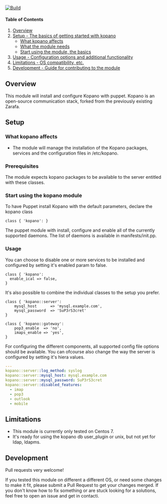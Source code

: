 [![Build](https://travis-ci.org/jhooyberghs/puppet-kopano.svg?branch=master)](https://travis-ci.org/jhooyberghs/puppet-sslh)

#### Table of Contents

1. [Overview](#overview)
2. [Setup - The basics of getting started with kopano](#setup)
    * [What kopano affects](#what-kopano-affects)
    * [What the module needs](#prerequisites)
    * [Start using the module, the basics](#start-using-the-kopano-module)
3. [Usage - Configuration options and additional functionality](#usage)
4. [Limitations - OS compatibility, etc.](#limitations)
5. [Development - Guide for contributing to the module](#development)

## Overview

This module will install and configure Kopano with puppet. Kopano is an open-source communication stack, forked from the previously existing Zarafa.

## Setup

### What kopano affects

* The module will manage the installation of the Kopano packages, services and the configuration files in /etc/kopano.

### Prerequisites

The module expects kopano packages to be available to the server entitled with these classes.

### Start using the kopano module

To have Puppet install Kopano with the default parameters, declare the kopano class

``` puppet
class { 'kopano': }
```

The puppet module with install, configure and enable all of the currently supported daemons. The list of daemons is available in manifests/init.pp.

### Usage
You can choose to disable one or more services to be installed and configured by setting it's enabled param to false.

``` puppet
class { 'kopano':
  enable_ical => false,
}
```

It's also possible to combine the individual classes to the setup you prefer.

``` puppet
class { 'kopano::server':
	mysql_host 		=> 'mysql.example.com',
    mysql_password 	=> 'SuP3rS3cret'
}

class { 'kopano::gateway':
	pop3_enable  => 'no',
    imaps_enable => 'yes',
}
```

For configuring the different components, all supported config file options should be available. You can ofcourse also change the way the server is configured by setting it's hiera values.

``` yaml
---
kopano::server::log_method: syslog
kopano::server::mysql_host: mysql.example.com
kopano::server::mysql_password: SuP3rS3cret
kopano::server::disabled_features:
  - imap
  - pop3
  - outlook
  - mobile

```

## Limitations

* This module is currently only tested on Centos 7.
* It's ready for using the kopano db user_plugin or unix, but not yet for ldap, ldapms.

## Development

Pull requests very welcome!

If you tested this module on different a different OS, or need some changes to make it fit, please submit a Pull Request to get your changes merged. If you don't know how to fix something or are stuck looking for a solutions, feel free to open an issue and get in contacti.

